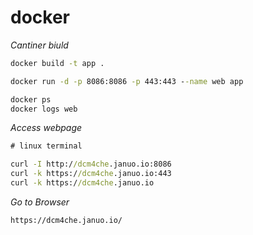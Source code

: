 # docker

_Cantiner biuld_
```cmd
docker build -t app .
```
```cmd
docker run -d -p 8086:8086 -p 443:443 --name web app
```
```cmd
docker ps 
docker logs web
```
_Access webpage_

```cmd
# linux terminal

curl -I http://dcm4che.januo.io:8086
curl -k https://dcm4che.januo.io:443
curl -k https://dcm4che.januo.io
```
_Go to Browser_

```web
https://dcm4che.januo.io/
```
